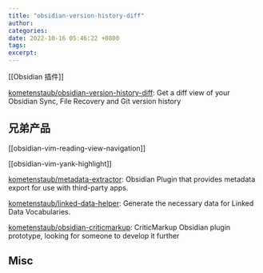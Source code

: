 ```yaml
---
title: "obsidian-version-history-diff"
author: 
categories: 
date: 2022-10-16 05:46:22 +0800
tags: 
excerpt: 
---
```


[[Obsidian 插件]]

[kometenstaub/obsidian-version-history-diff](https://github.com/kometenstaub/obsidian-version-history-diff): Get a diff view of your Obsidian Sync, File Recovery and Git version history



## 兄弟产品


[[obsidian-vim-reading-view-navigation]]

[[obsidian-vim-yank-highlight]]

[kometenstaub/metadata-extractor](https://github.com/kometenstaub/metadata-extractor): Obsidian Plugin that provides metadata export for use with third-party apps.

[kometenstaub/linked-data-helper](https://github.com/kometenstaub/linked-data-helper): Generate the necessary data for Linked Data Vocabularies.

[kometenstaub/obsidian-criticmarkup](https://github.com/kometenstaub/obsidian-criticmarkup): CriticMarkup Obsidian plugin prototype, looking for someone to develop it further



## Misc




